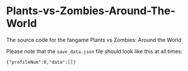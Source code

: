 # Plants-vs-Zombies-Around-The-World
The source code for the fangame Plants vs Zombies: Around the World

Please note that the `save_data.json` file should look like this at all times:
```
{"profileNum":0,"data":[]}
```
